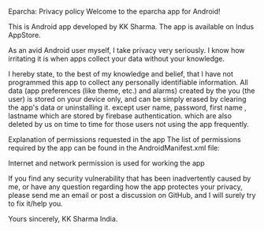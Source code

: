Eparcha: Privacy policy
Welcome to the eparcha app for Android!

This is Android app developed by KK Sharma. The app is available on Indus AppStore.

As an avid Android user myself, I take privacy very seriously. I know how irritating it is when apps collect your data without your knowledge.

I hereby state, to the best of my knowledge and belief, that I have not programmed this app to collect any personally identifiable 
information. All data (app preferences (like theme, etc.) and alarms) created by the you (the user) is stored on your device only, 
and can be simply erased by clearing the app's data or uninstalling it. except user name, password, first name , lastname
which are stored by firebase authentication. which are also deleted by us on time to time for those users not using the 
app frequently.

Explanation of permissions requested in the app
The list of permissions required by the app can be found in the AndroidManifest.xml file:

Internet and network permission is used for working the app


If you find any security vulnerability that has been inadvertently caused by me, 
or have any question regarding how the app protectes your privacy, 
please send me an email or post a discussion on GitHub, and I will surely try to fix it/help you.

Yours sincerely,
KK Sharma
India.
